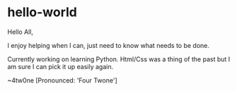 # hello-world

Hello All,

I enjoy helping when I can, just need to know what needs to be done. 

Currently working on learning Python.
Html/Css was a thing of the past but I am sure I can pick it up easily again.

~4tw0ne [Pronounced: 'Four Twone']
